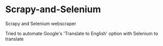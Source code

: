 # Scrapy-and-Selenium
Scrapy and Selenium webscraper

Tried to automate Google's 'Translate to English' option with Selenium to translate 
